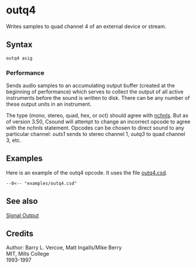 <!--
id:outq4
category:Signal I/O:Signal Output
-->
# outq4
Writes samples to quad channel 4 of an external device or stream.

## Syntax
``` csound-orc
outq4 asig
```

### Performance

Sends audio samples to an accumulating output buffer (created at the beginning of performance) which serves to collect the output of all active instruments before the sound is written to disk. There can be any number of these output units in an instrument.

The type (mono, stereo, quad, hex, or oct) should agree with [nchnls](../../opcodes/nchnls). But as of version 3.50, Csound will attempt to change an incorrect opcode to agree with the _nchnls_ statement. Opcodes can be chosen to direct sound to any particular channel: _outs1_ sends to stereo channel 1, _outq3_ to quad channel 3, etc.

## Examples

Here is an example of the outq4 opcode. It uses the file [outq4.csd](../../examples/outq4.csd).

``` csound-csd title="Example of the outq4 opcode." linenums="1"
--8<-- "examples/outq4.csd"
```

## See also

[Signal Output](../../sigio/output)

## Credits

Author: Barry L. Vercoe, Matt Ingalls/Mike Berry<br>
MIT, Mills College<br>
1993-1997<br>
